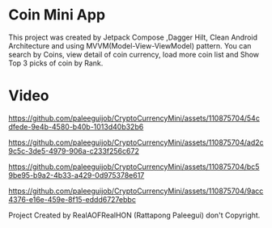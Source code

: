 # Coin Mini App
This project was created by Jetpack Compose ,Dagger Hilt, Clean Android Architecture and using MVVM(Model-View-ViewModel) pattern. You can search by Coins, view detail of coin currency, load more coin list and Show Top 3 picks of coin by Rank.

# Video

https://github.com/paleeguijob/CryptoCurrencyMini/assets/110875704/54cdfede-9e4b-4580-b40b-1013d40b32b6



https://github.com/paleeguijob/CryptoCurrencyMini/assets/110875704/ad2c9c5c-3de5-4979-906a-c233f256c672



https://github.com/paleeguijob/CryptoCurrencyMini/assets/110875704/bc59be95-b9a2-4b33-a429-0d975378e617



https://github.com/paleeguijob/CryptoCurrencyMini/assets/110875704/9acc4376-e16e-459e-8f15-eddd6727ebbc



Project Created by RealAOFRealHON (Rattapong Paleegui) don't Copyright.
